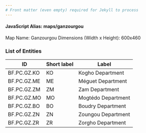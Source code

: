 ```yaml
---
# Front matter (even empty) required for Jekyll to process
---
```


#### JavaScript Alias: maps/ganzourgou

Map Name: Ganzourgou
Dimensions (Width x Height): 600x460

### List of Entities

ID | Short label | Label
---|---|---|
BF.PC.GZ.KO|KO|Kogho Department
BF.PC.GZ.ME|ME|Méguet Department
BF.PC.GZ.ZM|ZM|Zam Department
BF.PC.GZ.MO|MO|Mogtédo Department
BF.PC.GZ.BO|BO|Boudry Department
BF.PC.GZ.ZN|ZN|Zoungou Department
BF.PC.GZ.ZR|ZR|Zorgho Department
